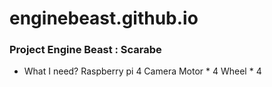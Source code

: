 # enginebeast.github.io

### Project Engine Beast : Scarabe
- What I need?
  Raspberry pi 4
  Camera
  Motor * 4
  Wheel * 4
